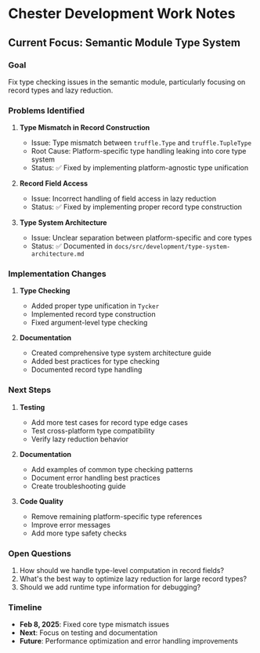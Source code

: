 # Chester Development Work Notes

## Current Focus: Semantic Module Type System

### Goal
Fix type checking issues in the semantic module, particularly focusing on record types and lazy reduction.

### Problems Identified

1. **Type Mismatch in Record Construction**
   - Issue: Type mismatch between `truffle.Type` and `truffle.TupleType`
   - Root Cause: Platform-specific type handling leaking into core type system
   - Status: ✅ Fixed by implementing platform-agnostic type unification

2. **Record Field Access**
   - Issue: Incorrect handling of field access in lazy reduction
   - Status: ✅ Fixed by implementing proper record type construction

3. **Type System Architecture**
   - Issue: Unclear separation between platform-specific and core types
   - Status: ✅ Documented in `docs/src/development/type-system-architecture.md`

### Implementation Changes

1. **Type Checking**
   - Added proper type unification in `Tycker`
   - Implemented record type construction
   - Fixed argument-level type checking

2. **Documentation**
   - Created comprehensive type system architecture guide
   - Added best practices for type checking
   - Documented record type handling

### Next Steps

1. **Testing**
   - Add more test cases for record type edge cases
   - Test cross-platform type compatibility
   - Verify lazy reduction behavior

2. **Documentation**
   - Add examples of common type checking patterns
   - Document error handling best practices
   - Create troubleshooting guide

3. **Code Quality**
   - Remove remaining platform-specific type references
   - Improve error messages
   - Add more type safety checks

### Open Questions

1. How should we handle type-level computation in record fields?
2. What's the best way to optimize lazy reduction for large record types?
3. Should we add runtime type information for debugging?

### Timeline

- **Feb 8, 2025**: Fixed core type mismatch issues
- **Next**: Focus on testing and documentation
- **Future**: Performance optimization and error handling improvements
